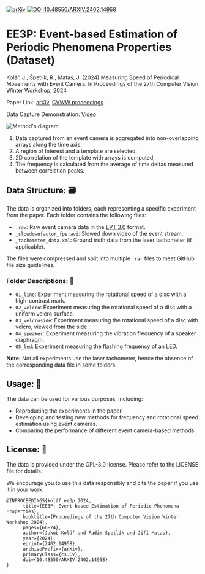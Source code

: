 [![arXiv](https://img.shields.io/badge/arXiv-2402.14958-b31b1b.svg)](https://arxiv.org/abs/2402.14958) [![DOI:10.48550/ARXIV.2402.14958](https://zenodo.org/badge/doi/10.48550/ARXIV.2402.14958.svg)](https://doi.org/10.48550/arXiv.2402.14958)


# EE3P: Event-based Estimation of Periodic Phenomena Properties (Dataset)
Kolář, J., Špetlík, R., Matas, J. (2024) Measuring Speed of Periodical Movements with Event Camera. In Proceedings of the 27th Computer Vision Winter Workshop, 2024

Paper Link: [arXiv](https://arxiv.org/abs/2402.14958), [CVWW proceedings](https://cvww2024.sdrv.si/wp-content/uploads/sites/5/2024/02/CVWW2024_Proceedings.pdf)

Data Capture Demonstration: [Video](https://youtu.be/QlfQtvbaYy8)

![Method's diagram](https://github.com/JackPieCZ/EE3P/assets/72486584/6a8b1c87-4ad4-4923-9bd3-48d17101067c)

1. Data captured from an event camera is aggregated into non-overlapping arrays along the time axis,    
2. A region of Interest and a template are selected, 
3. 2D correlation of the template with arrays is computed,
4. The frequency is calculated from the average of time deltas measured between correlation peaks.


## Data Structure: 🗃

The data is organized into folders, each representing a specific experiment from the paper. Each folder contains the following files:

- `.raw`: Raw event camera data in the [EVT  3.0](https://docs.prophesee.ai/stable/data/encoding_formats/evt3.html#chapter-data-encoding-formats-evt3) format.
- `_slowdownfactor_fps.avi`: Slowed down video of the event stream.
- `_tachometer_data.xml`: Ground truth data from the laser tachometer (if applicable).

The files were compressed and split into multiple `.rar` files to meet GitHub file size guidelines.

### Folder Descriptions: 📁

- `01_line`: Experiment measuring the rotational speed of a disc with a high-contrast mark.
- `02_velcro`: Experiment measuring the rotational speed of a disc with a uniform velcro surface.
- `03_velcroside`: Experiment measuring the rotational speed of a disc with velcro, viewed from the side.
- `04_speaker`: Experiment measuring the vibration frequency of a speaker diaphragm.
- `05_led`: Experiment measuring the flashing frequency of an LED.

**Note:** 
Not all experiments use the laser tachometer, hence the absence of the corresponding data file in some folders.

## Usage: 🚀

The data can be used for various purposes, including:
- Reproducing the experiments in the paper.
- Developing and testing new methods for frequency and rotational speed estimation using event cameras.
- Comparing the performance of different event camera-based methods.

## License: 📄

The data is provided under the GPL-3.0 license. Please refer to the LICENSE file for details.

We encourage you to use this data responsibly and cite the paper if you use it in your work:
```
@INPROCEEDINGS{kolář_ee3p_2024,
      title={EE3P: Event-based Estimation of Periodic Phenomena Properties},
      booktitle={Proceedings of the 27th Computer Vision Winter Workshop 2024},
      pages={66-74},
      author={Jakub Kolář and Radim Špetlík and Jiří Matas},
      year={2024},
      eprint={2402.14958},
      archivePrefix={arXiv},
      primaryClass={cs.CV},
      doi={10.48550/ARXIV.2402.14958}
}
```

